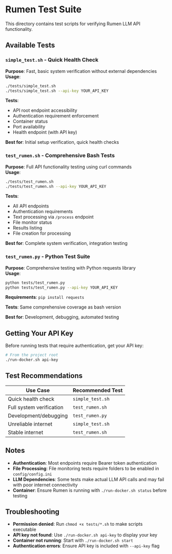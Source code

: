 # Rumen Test Suite

This directory contains test scripts for verifying Rumen LLM API functionality.

## Available Tests

### `simple_test.sh` - Quick Health Check
**Purpose**: Fast, basic system verification without external dependencies  
**Usage**: 
```bash
./tests/simple_test.sh
./tests/simple_test.sh --api-key YOUR_API_KEY
```
**Tests**:
- API root endpoint accessibility
- Authentication requirement enforcement
- Container status
- Port availability
- Health endpoint (with API key)

**Best for**: Initial setup verification, quick health checks

### `test_rumen.sh` - Comprehensive Bash Tests
**Purpose**: Full API functionality testing using curl commands  
**Usage**:
```bash
./tests/test_rumen.sh
./tests/test_rumen.sh --api-key YOUR_API_KEY
```
**Tests**:
- All API endpoints
- Authentication requirements
- Text processing via `/process` endpoint
- File monitor status
- Results listing
- File creation for processing

**Best for**: Complete system verification, integration testing

### `test_rumen.py` - Python Test Suite
**Purpose**: Comprehensive testing with Python requests library  
**Usage**:
```bash
python tests/test_rumen.py
python tests/test_rumen.py --api-key YOUR_API_KEY
```
**Requirements**: `pip install requests`

**Tests**: Same comprehensive coverage as bash version

**Best for**: Development, debugging, automated testing

## Getting Your API Key

Before running tests that require authentication, get your API key:

```bash
# From the project root
./run-docker.sh api-key
```

## Test Recommendations

| Use Case | Recommended Test |
|----------|------------------|
| Quick health check | `simple_test.sh` |
| Full system verification | `test_rumen.sh` |
| Development/debugging | `test_rumen.py` |
| Unreliable internet | `simple_test.sh` |
| Stable internet | `test_rumen.sh` |

## Notes

- **Authentication**: Most endpoints require Bearer token authentication
- **File Processing**: File monitoring tests require folders to be enabled in `config/config.ini`
- **LLM Dependencies**: Some tests make actual LLM API calls and may fail with poor internet connectivity
- **Container**: Ensure Rumen is running with `./run-docker.sh status` before testing

## Troubleshooting

- **Permission denied**: Run `chmod +x tests/*.sh` to make scripts executable
- **API key not found**: Use `./run-docker.sh api-key` to display your key
- **Container not running**: Start with `./run-docker.sh start`
- **Authentication errors**: Ensure API key is included with `--api-key` flag